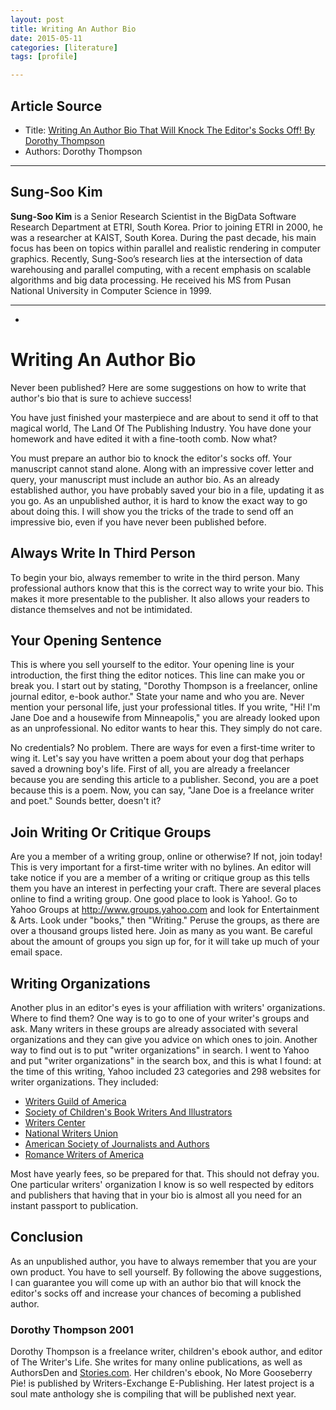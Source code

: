 ```yaml
---
layout: post
title: Writing An Author Bio
date: 2015-05-11
categories: [literature]
tags: [profile]

---
```


## Article Source
* Title: [Writing An Author Bio That Will Knock The Editor's Socks Off!
By Dorothy Thompson](http://absolutewrite.com/freelance_writing/bio.htm)
* Authors: Dorothy Thompson

---

## Sung-Soo Kim**Sung-Soo Kim** is a Senior Research Scientist in the BigData Software Research Department at ETRI, South Korea. Prior to joining ETRI in 2000, he was a researcher at KAIST, South Korea. During the past decade, his main focus has been on topics within parallel and realistic rendering in computer graphics. Recently, Sung-Soo’s research lies at the intersection of data warehousing and parallel computing, with a recent emphasis on scalable algorithms and big data processing. He received his MS from Pusan National University in Computer Science in 1999.---
-# Writing An Author Bio 

Never been published? Here are some suggestions on how to write that author's bio that is sure to achieve success!

You have just finished your masterpiece and are about to send it off to that magical world, The Land Of The Publishing Industry. You have done your homework and have edited it with a fine-tooth comb. Now what?

You must prepare an author bio to knock the editor's socks off. Your manuscript cannot stand alone. Along with an impressive cover letter and query, your manuscript must include an author bio. As an already established author, you have probably saved your bio in a file, updating it as you go. As an unpublished author, it is hard to know the exact way to go about doing this. I will show you the tricks of the trade to send off an impressive bio, even if you have never been published before.

## Always Write In Third Person

To begin your bio, always remember to write in the third person. Many professional authors know that this is the correct way to write your bio. This makes it more presentable to the publisher. It also allows your readers to distance themselves and not be intimidated.

## Your Opening Sentence

This is where you sell yourself to the editor. Your opening line is your introduction, the first thing the editor notices. This line can make you or break you. I start out by stating, "Dorothy Thompson is a freelancer, online journal editor, e-book author." State your name and who you are. Never mention your personal life, just your professional titles. If you write, "Hi! I'm Jane Doe and a housewife from Minneapolis," you are already looked upon as an unprofessional. No editor wants to hear this. They simply do not care.

No credentials? No problem. There are ways for even a first-time writer to wing it. Let's say you have written a poem about your dog that perhaps saved a drowning boy's life. First of all, you are already a freelancer because you are sending this article to a publisher. Second, you are a poet because this is a poem. Now, you can say, "Jane Doe is a freelance writer and poet." Sounds better, doesn't it?

## Join Writing Or Critique Groups

Are you a member of a writing group, online or otherwise? If not, join today! This is very important for a first-time writer with no bylines. An editor will take notice if you are a member of a writing or critique group as this tells them you have an interest in perfecting your craft. There are several places online to find a writing group. One good place to look is Yahoo!. Go to Yahoo Groups at http://www.groups.yahoo.com and look for Entertainment & Arts. Look under "books," then "Writing." Peruse the groups, as there are over a thousand groups listed here. Join as many as you want. Be careful about the amount of groups you sign up for, for it will take up much of your email space.

## Writing Organizations

Another plus in an editor's eyes is your affiliation with writers' organizations. Where to find them? One way is to go to one of your writer's groups and ask. Many writers in these groups are already associated with several organizations and they can give you advice on which ones to join. Another way to find out is to put "writer organizations" in search. I went to Yahoo and put "writer organizations" in the search box, and this is what I found: at the time of this writing, Yahoo included 23 categories and 298 websites for writer organizations. They included:

* [Writers Guild of America](http://www.wga.org/)
* [Society of Children's Book Writers And Illustrators](http://www.scbwi.org)
* [Writers Center](http://www.writer.org/)
* [National Writers Union](http://www.nwu.org/)
* [American Society of Journalists and Authors](http://www.asja.org/)
* [Romance Writers of America](http://www.rwa.org/)

Most have yearly fees, so be prepared for that. This should not defray you. One particular writers' organization I know is so well respected by editors and publishers that having that in your bio is almost all you need for an instant passport to publication.

## Conclusion

As an unpublished author, you have to always remember that you are your own product. You have to sell yourself. By following the above suggestions, I can guarantee you will come up with an author bio that will knock the editor's socks off and increase your chances of becoming a published author.

### Dorothy Thompson 2001

Dorothy Thompson is a freelance writer, children's ebook author, and editor of The Writer's Life. She writes for many online publications, as well as AuthorsDen and [Stories.com](http://stories.com/). Her children's ebook, No More Gooseberry Pie! is published by Writers-Exchange E-Publishing. Her latest project is a soul mate anthology she is compiling that will be published next year.



